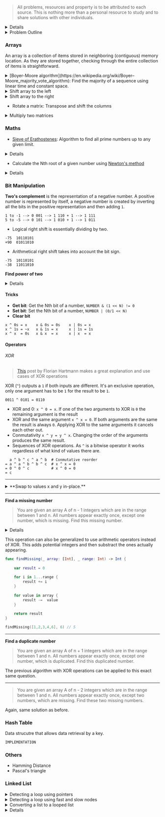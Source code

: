 
> All problems, resources and property is to be attributed to each source. This is nothing more than a personal resource to study and to share solutions with other individuals.


<details>
  <summary>Details</summary>
  

</details>

<details>
  <summary>Problem Outline</summary>
  

| Problem  | Category  | Difficulty  | Link  | 
|---|---|---|---|
| [0001 - Two Sum](https://leetcode.com/problems/two-sum/)  |  Array, Hash Table |  Easy | [Solution](https://github.com/javierdemartin/LeetCode-Swift/blob/master/0013%20-%20Roman%20to%20Integer.swift)  |
| [0002 - Add Two Numbers](https://leetcode.com/problems/add-two-numbers/)  | Linked List, Math, Recursion	 |  Medium | [Solution](https://github.com/javierdemartin/LeetCode-Swift/blob/master/0002%20-%20Add%20Two%20Numbers.swift)  |
| [0003 - Longest Substring Without Repeating Characters](https://leetcode.com/problems/add-two-numbers/)  | Hash Table, Two Pointers, String, Sliding Window	 | Medium | [Solution](https://github.com/javierdemartin/LeetCode-Swift/blob/master/0003%20-%20Longest%20Substring%20Without%20Repeating%20Characters.swift)  |
| [0004 - Median of Two Sorted Arrays](https://leetcode.com/problems/median-of-two-sorted-arrays/)  | Array, Binary Search, Divide and Conquer	 | Hard | [Solution](https://github.com/javierdemartin/LeetCode-Swift/blob/master/0004%20-%20Median%20of%20Two%20Sorted%20Arrays.swift)  |
| [0007 - Reverse Integer](https://leetcode.com/problems/reverse-integer/)  | Math	 | Easy | [Solution](https://github.com/javierdemartin/LeetCode-Swift/blob/master/0007%20-%20Reverse%20Integer.swift)  |
| [0008 - String to Integer (atoi)](https://leetcode.com/problems/string-to-integer-atoi/)  | Math, String	 | Medium | [Solution](https://github.com/javierdemartin/LeetCode-Swift/blob/master/0008%20-%20String%20to%20Integer%20(atoi).swift)  |
| [0009 - Palindrome Number](https://leetcode.com/problems/palindrome-number/)  | Math	 | Easy | [Solution](https://github.com/javierdemartin/LeetCode-Swift/blob/master/0009%20-%20Palindrome%20Number.swift)  |
| [0013 - Roman to Integer](https://leetcode.com/problems/roman-to-integer/)  | Math, String	 | Easy | [Solution](https://github.com/javierdemartin/LeetCode-Swift/blob/master/0013%20-%20Roman%20to%20Integer.swift)  |
| [0014 - Longest Common Prefix](https://leetcode.com/problems/longest-common-prefix)  | String	 | Easy | [Solution](https://github.com/javierdemartin/LeetCode-Swift/blob/master/0014%20-%20Longest%20Common%20Prefix.swift)  |
| [0015 - 3Sum](https://leetcode.com/problems/3sum/)  | Array, Two Pointers 	 | Medium  | [Solution](https://github.com/javierdemartin/LeetCode-Swift/blob/master/0015%20-%203Sum.swift)  |
| [0016 - 3Sum Closest](https://leetcode.com/problems/3sum-closest/)  | Array, Two Pointers	 | Medium | [Solution](https://github.com/javierdemartin/LeetCode-Swift/blob/master/0016%20-%203Sum%20Closest.swift)  |
| [0017 - Letter Combinations of a Phone Number](https://leetcode.com/problems/letter-combinations-of-a-phone-number/)  | String, Backtracking, Depth-first Search, Recursion 	 | Medium | [Solution](https://github.com/javierdemartin/LeetCode-Swift/blob/master/0017%20-%20Letter%20Combinations%20of%20a%20Phone%20Number.swift)  |
| [0019 - Remove Nth Node From End of List](https://leetcode.com/problems/remove-nth-node-from-end-of-list/)  | Linked List, Two Pointers	 | Medium | [Solution](https://github.com/javierdemartin/LeetCode-Swift/blob/master/0019%20-%20Remove%20Nth%20Node%20From%20End%20of%20List.swift)  |
| [0020 - Valid Parentheses](https://leetcode.com/problems/valid-parentheses/)  | String, Stack	 | Easy | [Solution](https://github.com/javierdemartin/LeetCode-Swift/blob/master/0020%20-%20Valid%20Parentheses.swift)  |
| [0021 - Merge Two Sorted Lists](https://leetcode.com/problems/merge-two-sorted-lists/)  | Linked List, Recursion 	 | Easy | [Solution](https://github.com/javierdemartin/LeetCode-Swift/blob/master/0021%20-%20Merge%20Two%20Sorted%20Lists.swift)  |
| [0023 - Merge k Sorted Lists](https://leetcode.com/problems/merge-k-sorted-lists/)  | 	Linked List, Divide and Conquer, Heap | Hard | [Solution](https://github.com/javierdemartin/LeetCode-Swift/blob/master/0023%20-%20Merge%20k%20Sorted%20Lists.swift)  |
| [0024 - Swap Nodes in Pairs](https://leetcode.com/problems/swap-nodes-in-pairs/)  | Linked List, Recursion	 | Medium | [Solution](https://github.com/javierdemartin/LeetCode-Swift/blob/master/0024%20-%20Swap%20Nodes%20in%20Pairs.swift)  |
| [0026 - Remove Duplicates from Sorted Array](https://leetcode.com/problems/remove-duplicates-from-sorted-array/)  | Array, Two Pointers	 | Easy | [Solution](https://github.com/javierdemartin/LeetCode-Swift/blob/master/0026%20-%20%20Remove%20Duplicates%20from%20Sorted%20Array.swift)  |
| [0028 - Implement strStr()](https://leetcode.com/problems/implement-strstr)  | Two Pointers, String	 | Easy | [Solution](https://github.com/javierdemartin/LeetCode-Swift/blob/master/0028%20-%20Implement%20strStr().swift)  |
| [0032 - Longest Valid Parentheses](https://leetcode.com/problems/longest-valid-parentheses/)  | 	String, Dynamic Programming | Hard | [Solution](https://github.com/javierdemartin/LeetCode-Swift/blob/master/0032%20-%20Longest%20Valid%20Parentheses.swift)  |
| [0033 - Search in Rotated Sorted Array](https://leetcode.com/problems/search-in-rotated-sorted-array/)  | 	Array, Binary Search | Medium | [Solution](https://github.com/javierdemartin/LeetCode-Swift/blob/master/0033%20-%20Search%20in%20Rotated%20Sorted%20Array.swift)  |
| [0034 - Find First and Last Position of Element in Sorted Array](https://leetcode.com/problems/find-first-and-last-position-of-element-in-sorted-array/)  | Array, Binary Search	 | Medium | [Solution](https://github.com/javierdemartin/LeetCode-Swift/blob/master/0034%20-%20Find%20First%20and%20Last%20Position%20of%20Element%20in%20Sorted%20Array.swift)  |
| [0035 - Search Insert Position](https://leetcode.com/problems/search-insert-position)  | Array, Binary Search 	 | Easy | [Solution](https://github.com/javierdemartin/LeetCode-Swift/blob/master/0035%20-%20Search%20Insert%20Position.swift)  |
| [0036 - Valid Sudoku](https://leetcode.com/problems/valid-sudoku/)  | Hash Table	 | Medium | [Solution](https://github.com/javierdemartin/LeetCode-Swift/blob/master/0036%20-%20Valid%20Sudoku.swift)  |
| [0038 - Count and Say](https://leetcode.com/problems/count-and-say/)  | String	 | Easy | [Solution](https://github.com/javierdemartin/LeetCode-Swift/blob/master/0038%20-%20Count%20and%20Say.swift)  |
| [0042 - Trapping Rain Water](https://leetcode.com/problems/trapping-rain-water/)  | Array, Two Pointers, Dynamic Programming, Stack	 | Hard | [Solution](https://github.com/javierdemartin/LeetCode-Swift/blob/master/0042%20-%20Trapping%Rain%20Water.swift)  |
| [0048 - Rotate Image](https://leetcode.com/problems/rotate-image/)  | Array 	 | Medium | [Solution](https://github.com/javierdemartin/LeetCode-Swift/blob/master/0048%20-%20Rotate%20Image.swift)  |
| [0053 - Maximum Subarray](https://leetcode.com/problems/maximum-subarray/)  | Array, Divide and Conquer, Dynamic Programming	 | Easy | [Solution](https://github.com/javierdemartin/LeetCode-Swift/blob/master/0053%20-%20Maximum%20Subarray.swift)  |
| [0054 - Spiral Matrix](https://leetcode.com/problems/spiral-matrix/)  | Array 	 | Medium | [Solution](https://github.com/javierdemartin/LeetCode-Swift/blob/master/0054%20-%20Spiral%20Matrix.swift)  |
| [0061 - Rotate List](https://leetcode.com/problems/rotate-list/)  | Linked List, Two Pointers 	 | Medium | [Solution](https://github.com/javierdemartin/LeetCode-Swift/blob/master/0061%20-%20Rotate%20List.swift)  |
| [0062 - Unique Paths](https://leetcode.com/problems/unique-paths/)  | Array, Dynamic Programming	 | Medium | [Solution](https://github.com/javierdemartin/LeetCode-Swift/blob/master/0062%20-%20Unique%20Paths.swift)  |
| [0066 - Plus One](https://leetcode.com/problems/plus-one/)  | Array	 | Easy | [Solution](https://github.com/javierdemartin/LeetCode-Swift/blob/master/0066%20-%20Plus%20One.swift)  |
| [0067 - Add Binary](https://leetcode.com/problems/add-binary/)  | Math, String 	 | Easy | [Solution](https://github.com/javierdemartin/LeetCode-Swift/blob/master/0067%20-%20Add%20Binary.swift)  |
| [0069 - Sqrt(x)](https://leetcode.com/problems/sqrtx/submissions/)  | Math, Binary Search	 | Easy | [Solution](https://github.com/javierdemartin/LeetCode-Swift/blob/master/0069%20-%20Sqrt(x).swift)  |
| [0070 - Climbing Stairs](https://leetcode.com/problems/climbing-stairs/)  | Dynamic Programming	 | Easy | [Solution](https://github.com/javierdemartin/LeetCode-Swift/blob/master/0070%20-%20Climbing%20Stairs.swift)  |
| [0073 - Set Matrix Zeroes](https://leetcode.com/problems/set-matrix-zeroes/)  | Array	 | Medium | [Solution](https://github.com/javierdemartin/LeetCode-Swift/blob/master/0073%20-%20Set%20Matrix%20Zeroes.swift)  |
| [0074 - Search a 2D Matrix](https://leetcode.com/problems/search-a-2d-matrix/)  | Array, Binary Search, Array 	 | Medium | [Solution](https://github.com/javierdemartin/LeetCode-Swift/blob/master/0074%20-%20Search%20a%202D%20Matrix.swift)  |
| [0075 - Sort Colors](https://leetcode.com/problems/sort-colors)  | Array, Two Pointers, Sort	 | Medium | [Solution](https://github.com/javierdemartin/LeetCode-Swift/blob/master/0075%20-%20Sort%20Colors.swift)  |
| [0083 - Remove Duplicates from Sorted List](https://leetcode.com/problems/remove-duplicates-from-sorted-list/)  | Linked List	 | Easy | [Solution](https://github.com/javierdemartin/LeetCode-Swift/blob/master/0083%20-%20Remove%20Duplicates%20from%20Sorted%20List.swift)  |
| [0088 - Merge Sorted Array](https://leetcode.com/problems/merge-sorted-array/)  | Array, Two Pointers	 | Easy | [Solution](https://github.com/javierdemartin/LeetCode-Swift/blob/master/0088%20-%20Merge%20Sorted%20Array.swift)  |
| [0094 - Binary Tree Inorder Traversal](https://leetcode.com/problems/binary-tree-inorder-traversal/)  | Hash Table, Stack, Tree	 | Medium | [Solution](https://github.com/javierdemartin/LeetCode-Swift/blob/master/0094%20-%20Binary%20Tree%20Inorder%20Traversal.swift)  |
| [0100 - Same Tree](https://leetcode.com/problems/same-tree)  | Tree, Depth-first Search	 | Easy | [Solution](https://github.com/javierdemartin/LeetCode-Swift/blob/master/0100%20-%20Same%20Tree.swift)  |
| [0101 - Symmetric Tree](https://leetcode.com/problems/symmetric-tree/)  | Tree, Depth-first Search, Breadth-first Search	 | Easy | [Solution](https://github.com/javierdemartin/LeetCode-Swift/blob/master/0101%20-%20Symmetric%20Tree.swift)  |
| [0102 - Binary Tree Level Order Traversal](https://leetcode.com/problems/binary-tree-level-order-traversal)  | Tree, Breadth-first Search	 | Medium | [Solution](https://github.com/javierdemartin/LeetCode-Swift/blob/master/0102%20-%20Binary%20Tree%20Level%20Order%20Traversal.swift)  |
| [0104 - Maximum Depth of Binary Tree](https://leetcode.com/problems/maximum-depth-of-binary-tree/)  | Tree, Depth-first Search, Recursion	 | Easy | [Solution](https://github.com/javierdemartin/LeetCode-Swift/blob/master/0104%20-%20Maximum%20Depth%20of%20Binary%20Tree.swift)  |
| [0106 - Construct Binary Tree from Inorder and Postorder Traversal](https://leetcode.com/problems/construct-binary-tree-from-inorder-and-postorder-traversal/)  | Array, Tree, Depth-first Search	 | Hard | [Solution](https://github.com/javierdemartin/LeetCode-Swift/blob/master/0106%20-%20Construct%20Binary%20Tree%20from%20Inorder%20and%20Postorder%20Traversal.swift)  |
| [0107 - Binary Tree Level Order Traversal II](https://leetcode.com/problems/binary-tree-level-order-traversal-ii)  | Tree, Breadth-first Search	 | Easy | [Solution](https://github.com/javierdemartin/LeetCode-Swift/blob/master/0107%20-%20Binary%20Tree%20Level%20Order%20Traversal%20II.swift)  |
| [0112 - Path Sum](https://leetcode.com/problems/path-sum/)  | Tree, Depth-first Search	 | Easy | [Solution](https://github.com/javierdemartin/LeetCode-Swift/blob/master/0112%20-%20Path%20Sum.swift)  |
| [0113 - Path Sum II](https://leetcode.com/problems/path-sum-ii/)  | Tree, Depth-first Search	 | Medium | [Solution](https://github.com/javierdemartin/LeetCode-Swift/blob/master/0113%20-%20Path%20Sum%20II.swift)  |
| [0118 - Pascal's Triangle](https://leetcode.com/problems/pascals-triangle/)  | Array	 | Easy | [Solution](https://github.com/javierdemartin/LeetCode-Swift/blob/master/0118%20-%20Pascal's%20Triangle.swift)  |
| [0121 - Best Time to Buy and Sell Stock](https://leetcode.com/problems/best-time-to-buy-and-sell-stock/)  | Array, Dynamic Programming	 | Easy | [Solution](https://github.com/javierdemartin/LeetCode-Swift/blob/master/0121%20-%20Best%20Time%20to%20Buy%20and%20Sell%20Stock.swift)  |
| [0122 - Best Time to Buy and Sell Stock II](https://leetcode.com/problems/best-time-to-buy-and-sell-stock-ii/)  | Array, Greedy	 | Easy | [Solution](https://github.com/javierdemartin/LeetCode-Swift/blob/master/0122%20-%20Best%20Time%20to%20Buy%20and%20Sell%20Stock%20II.swift)  |
| [0125 - Valid Palindrome](https://leetcode.com/problems/valid-palindrome/)  | Two Pointers, String 	 | Easy | [Solution](https://github.com/javierdemartin/LeetCode-Swift/blob/master/0125%20-%20Valid%20Palindrome.swift)  |
| [0128 - Longest Consecutive Sequence](https://leetcode.com/problems/longest-consecutive-sequence/)  | Array, Union Find	 | Hard | [Solution](https://github.com/javierdemartin/LeetCode-Swift/blob/master/0128%20-%20Longest%20Consecutive%20Sequence.swift)  |
| [0136 - Single Number](https://leetcode.com/problems/single-number/)  | Hash Table, Bit Manipulation	 | Easy | [Solution](https://github.com/javierdemartin/LeetCode-Swift/blob/master/0136%20-%20Single%20Number.swift)  |
| [0142 - Linked List Cycle II](https://leetcode.com/problems/linked-list-cycle-ii/)  | Linked List, Two Pointers 	 | Medium | [Solution](https://github.com/javierdemartin/LeetCode-Swift/blob/master/0142%20-%20Linked%20List%20Cycle%20II.swift)  |
| [0144 - Binary Tree Preorder Traversal](https://leetcode.com/problems/binary-tree-preorder-traversal/)  | Stack, Tree	 | Medium | [Solution](https://github.com/javierdemartin/LeetCode-Swift/blob/master/0144%20-%20Binary%20Tree%20Preorder%20Traversal.swift)  |
| [0145 - Binary Tree Postorder Traversal](https://leetcode.com/problems/binary-tree-postorder-traversal/)  | 	Stack, Tree | Medium | [Solution](https://github.com/javierdemartin/LeetCode-Swift/blob/master/0145%20-%20Binary%20Tree%20Postorder%20Traversal.swift)  |
| [0146 - LRU Cache](https://leetcode.com/problems/lru-cache/)  | Design 	 | Medium | [Solution](https://github.com/javierdemartin/LeetCode-Swift/blob/master/0146%20-%20LRU%20Cache.swift)  |
| [0148 - Sort List](https://leetcode.com/problems/sort-list/)  | Linked List, Sort 	 | Medium | [Solution](https://github.com/javierdemartin/LeetCode-Swift/blob/master/0148%20-%20Sort%20List.swift)  |
| [0155 - Min Stack](https://leetcode.com/problems/min-stack/)  | Stack, Design 	 | Easy | [Solution](https://github.com/javierdemartin/LeetCode-Swift/blob/master/0155%20-%20Min%20Stack.swift)  |
| [0160 - Intersection of Two Linked Lists](https://leetcode.com/problems/intersection-of-two-linked-lists/)  | Linked List	 | Easy | [Solution](https://github.com/javierdemartin/LeetCode-Swift/blob/master/0160%20-%20Intersection%20of%20Two%20Linked%20Lists.swift)  |
| [0167 - Two Sum II - Input array is sorted](https://leetcode.com/problems/two-sum-ii-input-array-is-sorted/)  | Array, Two Pointers, Binary Search	 | Easy | [Solution](https://github.com/javierdemartin/LeetCode-Swift/blob/master/0167%20-%20Two%20Sum%20II%20-%20Input%20array%20is%20sorted.swift)  |
| [0169 - Majority Element](https://leetcode.com/problems/majority-element)  | Array, Divide and Conquer, Bit Manipulation 	 | Easy | [Solution](https://github.com/javierdemartin/LeetCode-Swift/blob/master/0169%20-%20Majority%20Element.swift)  |
| [0189 - Rotate Array](https://leetcode.com/problems/rotate-array/)  | Array 	 | Medium | [Solution](https://github.com/javierdemartin/LeetCode-Swift/blob/master/0189%20-%20Rotate%20Array.swift)  |
| [0202 - Happy Number](https://leetcode.com/problems/happy-number/)  | Hash Table, Math 	 | Easy | [Solution](https://github.com/javierdemartin/LeetCode-Swift/blob/master/0202%20-%20Happy%20Number.swift)  |
| [0203 - Remove Linked List Elements](https://leetcode.com/problems/remove-linked-list-elements/)  | Linked List	 | Easy | [Solution](https://github.com/javierdemartin/LeetCode-Swift/blob/master/0203%20-%20Remove%20Linked%20List%20Elements.swift)  |
| [0204 - Count Primes](https://leetcode.com/problems/count-primes/)  | Hash Table, Math 	 | Easy | [Solution](https://github.com/javierdemartin/LeetCode-Swift/blob/master/0204%20-%20Count%20Primes.swift)  |
| [0205 - Isomorphic Strings](https://leetcode.com/problems/isomorphic-strings/)  | Hash Table	 | Easy | [Solution](https://github.com/javierdemartin/LeetCode-Swift/blob/master/0205%20-%20Isomorphic%20Strings.swift)  |
| [0206 - Reverse Linked List](https://leetcode.com/problems/reverse-linked-list/)  | Linked List 	 | Easy | [Solution](https://github.com/javierdemartin/LeetCode-Swift/blob/master/0206%20-%20Reverse%20Linked%20List.swift)  |
| [0217 - Contains Duplicate](https://leetcode.com/problems/contains-duplicate/)  | Array, Hash Table	 | Easy | [Solution](https://github.com/javierdemartin/LeetCode-Swift/blob/master/0217%20-%20Contains%20Duplicate.swift)  |
| [0226 - Invert Binary Tree](https://leetcode.com/problems/invert-binary-tree/)  | Tree 	 | Easy | [Solution](https://github.com/javierdemartin/LeetCode-Swift/blob/master/0226%20-%20Invert%20Binary%20Tree.swift)  |
| [0231 - Power of Two](https://leetcode.com/problems/power-of-two/)  | Math, Bit Manipulation 	 | Easy | [Solution](https://github.com/javierdemartin/LeetCode-Swift/blob/master/0231%20-%20Power%20of%20Two.swift)  |
| [0234 - Palindrome Linked List](https://leetcode.com/problems/palindrome-linked-list/)  | Linked List, Two Pointers	 | Easy | [Solution](https://github.com/javierdemartin/LeetCode-Swift/blob/master/0234%20-%20Palindrome%20Linked%20List.swift)  |
| [0237 - Delete Node in a Linked List](https://leetcode.com/problems/delete-node-in-a-linked-list/)  | Linked List	 | Easy | [Solution](https://github.com/javierdemartin/LeetCode-Swift/blob/master/0237%20-%20Delete%20Node%20in%20a%20Linked%20List.swift)  |
| [0238 - Product of Array Except Self](https://leetcode.com/problems/product-of-array-except-self/)  | Array	 | Medium | [Solution](https://github.com/javierdemartin/LeetCode-Swift/blob/master/0238%20-%20Product%20of%20Array%20Except%20Self.swift)  |
| [0242 - Valid Anagram](https://leetcode.com/problems/valid-anagram/)  | Hash Table, Sort	 | Easy | [Solution](https://github.com/javierdemartin/LeetCode-Swift/blob/master/0242%20-%20Valid%20Anagram.swift)  |
| [0244 - Shortest Word Distance II](https://leetcode.com/problems/shortest-word-distance-ii/)  | Hash Table, Design	 | Medium | [Solution](https://github.com/javierdemartin/LeetCode-Swift/blob/master/0244%20-%20Shortest%20Word%20Distance%20II.swift)  |
| [0250 - Count Univalue Subtrees](https://leetcode.com/problems/count-univalue-subtrees/)  | Tree	 | Medium | [Solution](https://github.com/javierdemartin/LeetCode-Swift/blob/master/0250%20-%20Count%20Univalue%20Subtrees.swift)  |
| [0253 - Meeting Rooms II](https://leetcode.com/problems/meeting-rooms-ii/)  | Heap, Greedy, Sort	 | Medium | [Solution](https://github.com/javierdemartin/LeetCode-Swift/blob/master/0253%20-%20Meeting%20Rooms%20II.swift)  |
| [0258 - Add Digits](https://leetcode.com/problems/add-digits/)  | Math 	 | Easy | [Solution](https://github.com/javierdemartin/LeetCode-Swift/blob/master/0258%20-%20Add%20Digits.swift)  |
| [0259 - 3Sum Smaller](https://leetcode.com/problems/3sum-smaller/)  | Array, Two Pointer 	 | Medium | [Solution](https://github.com/javierdemartin/LeetCode-Swift/blob/master/0259%20-%203Sum%20Smaller.swift)  |
| [0263 - Ugly Number.swift](https://leetcode.com/problems/ugly-number/)  | Math	 | Easy | [Solution](https://github.com/javierdemartin/LeetCode-Swift/blob/master/0263%20-%20Ugly%20Number.swift)  |
| [0266 - Palindrome Permutation](https://leetcode.com/problems/palindrome-permutation/)  | Hash Table	 | Easy | [Solution](https://github.com/javierdemartin/LeetCode-Swift/blob/master/0266%20-%20Palindrome%20Permutation.swift)  |
| [0268 - Missing Number](https://leetcode.com/problems/missing-number/)  | Array, Math, Bit Manipulation 	 | Easy | [Solution](https://github.com/javierdemartin/LeetCode-Swift/blob/master/0268%20-%20Missing%20Number.swift)  |
| [0283 - Move Zeroes](https://leetcode.com/problems/move-zeroes/)  |  Hash Table, Two Pointers	 | Easy | [Solution](https://github.com/javierdemartin/LeetCode-Swift/blob/master/0283%20-%20Move%20Zeroes.swift)  |
| [0287 - Find the Duplicate Number](https://leetcode.com/problems/find-the-duplicate-number/)  | 	Array, Two Pointers, Binary Search |  Medium | [Solution](https://github.com/javierdemartin/LeetCode-Swift/blob/master/0287%20-%20Find%20the%20Duplicate%20Number.swift)  |
| [0328 - Odd Even Linked List](https://leetcode.com/problems/odd-even-linked-list/)  |  Linked List	 | Medium | [Solution](https://github.com/javierdemartin/LeetCode-Swift/blob/master/0328%20-%20Odd%20Even%20Linked%20List.swift)  |
| [0349 - Intersection of Two Arrays](https://leetcode.com/problems/intersection-of-two-arrays/)  | Hash Table, Two Pointers, Binary Search, Sort	 | Easy | [Solution](https://github.com/javierdemartin/LeetCode-Swift/blob/master/0349%20-%20Intersection%20of%20Two%20Arrays.swift)  |
| [0445 - Add Two Numbers II](https://leetcode.com/problems/add-two-numbers-ii/solution/)  | Linked List 	 | Medium  | [Solution](https://github.com/javierdemartin/LeetCode-Swift/blob/master/0445%20-%20Add%20Two%20Numbers%20II.swift)  |
| [0911 - Online Election](https://leetcode.com/problems/online-election/)  | Binary Search |  Medium | [Solution](https://github.com/javierdemartin/LeetCode-Swift/blob/master/0911%20-%20Online%20Election.swift)  |
| [0977 - Squares of a Sorted Array](https://leetcode.com/problems/squares-of-a-sorted-array/)  | Array, Two Pointers	 | Easy | [Solution](https://github.com/javierdemartin/LeetCode-Swift/blob/master/0977%20-%20Squares%20of%20a%20Sorted%20Array.swift)  |
| [1094 - Car Pooling](https://leetcode.com/problems/car-pooling/)  | 	Greedy | Medium | [Solution](https://github.com/javierdemartin/LeetCode-Swift/blob/master/1094%20-%20Car%20Pooling.swift)  |
| [1275 - Find Winner on a Tic Tac Toe Game](https://leetcode.com/problems/find-winner-on-a-tic-tac-toe-game/)  | Array	 | Easy | [Solution](https://github.com/javierdemartin/LeetCode-Swift/blob/master/1275%20-%20Find%20Winner%20on%20a%20Tic%20Tac%20Toe%20Game.swift)  |
| [1344 - Angle Between Hands of a Clock](https://leetcode.com/problems/angle-between-hands-of-a-clock/)  | Math	 | Medium | [Solution](https://github.com/javierdemartin/LeetCode-Swift/blob/master/1344%20-%20Angle%20Between%20Hands%20of%20a%20Clock.swift)  |
| []()  | 	 |  | [Solution]()  |
| []()  | 	 |  | [Solution]()  |
| []()  | 	 |  | [Solution]()  |
| []()  | 	 |  | [Solution]()  |


</details>


### Arrays

An array is a collection of items stored in neighboring (contiguous) memory location. As they are stored together, checking through the entire collection of items is straightforward.


<details>
  <summary>[Boyer-Moore algorithm](https://en.wikipedia.org/wiki/Boyer–Moore_majority_vote_algorithm): Find the majority of a sequence using linear time and constant space.</summary>
  
```swift
var count = 0
var candidate: Int? = nil

for num in nums {
    if count == 0 {
        candidate = num
    }
    
    if num == candidate {
        count += 1
    } else {
        count -= 1
    }
}

return candidate!
```
</details>

<details>
  <summary>Shift array to the left</summary>
  
```swift
func shiftArrayToTheLeft(_ array: inout [Int], _ times: Int) {
    
    let times = times & array.count
    
    for _ in 0..<times {
        for i in 0..<(array.count - 1) {
            let temp = array[i+1]
            array[i+1] = array[i]
            array[i] = temp
        }
    }
}
```  

</details>


<details>
  <summary>Shift array to the right</summary>
  
```swift
func shiftArrayToTheRight(_ array: inout [Int], _ times: Int) {
    
    for _ in 0..<times {
        
        let end = array[array.count - 1]
        
        for i in (1..<array.count).reversed() {
            array[i] = array[i - 1]
        }
        
        array[0] = end
    }
}
```

</details>

* Rotate a matrix: Transpose and shift the columns


<details>
  <summary>Multiply two matrices</summary>
  
```swift
class Solution {
    func multiply(_ A: [[Int]], _ B: [[Int]]) -> [[Int]] {
        
        var AB = Array(repeating: Array(repeating: 0, count: B[0].count), count: A.count)
        
        for aRow in 0..<A.count {
            
            for aCol in 0..<A[0].count {
                
                for bCol in 0..<B[0].count {
                    AB[aRow][bCol] += A[aRow][aCol] * B[aCol][bCol]
                }
                
            }
            
            
        }
        
        return AB
    }
}
```

</details>


### Maths

* [Sieve of Erathostenes](https://en.wikipedia.org/wiki/Sieve_of_Eratosthenes): Algorithm to find all prime numbers up to any given limit.

<details>
  <summary>Details</summary>
  
  ```swift
var primes = Array(repeating: false, count: n)

for i in 2..<n {
    
    // If true the current iteration is a prime and all of its
    // multiples have been marked as primes too
    if primes[i] { continue }
    
    var element = i
    
    // Mark the multiples of the current number to not be counted in the
    // next iteration
    while element < n {
        
        primes[element] = true
        element += i
    }
}
```

</details>

* Calculate the Nth root of a given number using [Newton's method](https://en.wikipedia.org/wiki/Newton%27s_method)

<details>
  <summary>Details</summary>
  
  ```swift
func root(x: Double, n: Double) -> Double {
    
    /// Maximum error we're allow to have
    let deltaError = 0.001
    
    // Make a random guess on the solution
    var guess = x / 2
    
    var actualError = Double(Int.max)
    
    /// Solution
    var approximation = 0.0
    
    while (actualError > deltaError) {
        
        approximation = ((n - 1) * guess + x / pow(guess, n - 1)) / n
        
        actualError = abs(approximation - guess)
        guess = approximation
    }
    
    return approximation
}
```

</details>

### Bit Manipulation

**Two's complement** is the representation of a negative number. A positive number is represented by itself, a negative number is created by inverting all the bits in the positive representation and then adding `1`.

```
1 to -1 --> 0 001 --> 1 110 + 1 --> 1 111
5 to -5 --> 0 101 --> 1 010 + 1 --> 1 011
```

* Logical right shift is essentially dividing by two.

```
-75  10110101
+90  01011010
```

* Arithmetical right shift takes into account the bit sign.

```
-75  10110101
-38  11011010
```

**Find power of two**

<details>
  <summary>Details</summary>
  
  ```swift
/**
 A power of to will have 1s followed by some zeros. It won't be a power of two if it has more than 1-bits
 
 n = 16 --> 0 0 1 0 0 0 0
 n =
 
 1 = 00000001
 2 = 00000010
 4 = 00000100
 8 = 00001000
 
 3 = 00000011
 5 = 00000101
 7 = 00000110
 9 = 00000111
 
 1. Isolate the rightmost 1-bit: `x & (-x)`. Keeps the rightmost 1-bit and set the others to 0
 2. Set to `0` the rightmost bit: `x % (x-1)`
 
 
 `-x` is the two-complement of `x`, which is the same as inverting x and adding 1.
 Hence, `x` and `-x` have just one bit in common, the rightmost 1-bit. Doing this we keep  the rightmost 1-bit and set the rest to `0`
 
 ```
      +7 = 00000111
      -7 = 11111001
 +7 & -7 = 00000001
 
      +6 = 00000110
      -6 = 11111010
 +6 & -6 = 00000010
 
     +4 = 00000100
     -4 = 11111100
+4 & -4 = 00000100
 ```
 
 time-complexity: O(1)
 space-complexity: O(1)
 */
func isPowerOfTwo(_ n: Int) -> Bool {
    if n <= 0 { return false }
    
    return (n & (-n)) == n
}
```

</details>

#### Tricks

* **Get bit**: Get the Nth bit of a number, `NUMBER & (1 << N) != 0`
* **Set bit**: Set the Nth bit of a number, `NUMBER | (0/1 << N)`
* **Clear bit**

```
x ^ 0s = x    x & 0s = 0s    x | 0s = x
x ^ 1s = ~x   x & 1s = x     x | 1s = 1s
x ^ x  = 0s   x & x  = x     x | x  = x
```

#### Operators

###### XOR

> [This](https://florian.github.io/xor-trick/)  post by Florian Hartmann makes a great explanation and use cases of XOR operations

XOR (`^`) outputs a `1` if both inputs are different. It's an exclusive operation, only one argument has to be `1` for the result to be `1`.

```
0011 ^ 0101 = 0110
```

* XOR and 0: `x ^ 0 = x`. If one of the two arguments to XOR is `0` the remaining argument is the result
* XOR and the same argument `x ^ x = 0`. If both arguments are the same the result is always `0`. Applying XOR to the same arguments it cancels each other out.
* Conmutativity `x ^ y = y ^ x`. Changing the order of the arguments produces the same result.
* Sequences of XOR operations. As `^` is a bitwise operator it works regardless of what kind of values there are.


```
  a ^ b ^ c ^ a ^ b  # Conmutative reorder
= a ^ a ^ b ^ b ^ c  # x ^ x = 0
= 0 ^ 0 ^ c          # x ^ 0 = 0
= c
```

--------------

<details>
  <summary>**Swap to values x and y in-place.**</summary>

```
var x = 5
var y = 2

// (x, y)
x ^= y # =>                       (x ^ y, x)
y ^= x # =>  (x ^ y, y ^ x ^ y) = (x ^ y, y)
x ^= y # => (x ^ y ^ x, x)      = (y, x)

// x is now y (2)
// y is now x (5)
```  

</details>

--------------

**Find a missing number**

> You are given an array A of n - 1 integers which are in the range between 1 and n. All numbers appear exactly once, except one number, which is missing. Find this missing number.

<details>
  <summary>Details</summary>
  
```swift
func findMissing(_ array: [Int], _ range: Int) -> Int {
    
    var result = 0
    
    for i in 1...range {
        result ^= i
    }
    
    for value in array {
        result ^=  value
    }
    
    return result
}

findMissing([1,2,3,4,6], 6) // 5
```

</details>

This operation can also be generalized to use arithmetic operators instead of XOR. This adds potential integers and then substract the ones actually appearing.

```swift
func findMissing(_ array: [Int], _ range: Int) -> Int {
    
    var result = 0
    
    for i in 1...range {
        result += i
    }
    
    for value in array {
        result -=  value
    }
    
    return result
}

findMissing([1,2,3,4,6], 6) // 5
```

--------------

**Find a duplicate number**

> You are given an array A of n + 1 integers which are in the range between 1 and n. All numbers appear exactly once, except one number, which is duplicated. Find this duplicated number.

The previous algorithm with XOR operations can be applied to this exact same question.

--------------

> You are given an array A of n - 2 integers which are in the range between 1 and n. All numbers appear exactly once, except two numbers, which are missing. Find these two missing numbers.

Again, same solution as before.

### Hash Table

Data strucutre that allows data retrieval by a key.

```swift
IMPLEMENTATION
```
### Others

* Hamming Distance
* Pascal's triangle

### Linked List

<details>
  <summary>Detecting a loop using pointers</summary>
  
```swift
func detectCycle(_ head: ListNode?) -> ListNode? {
        
        var visits: Set<UnsafeMutableRawPointer> = []
        
        var head = head
        
        while head != nil {
            
            if !visits.insert(Unmanaged.passUnretained(head!).toOpaque()).inserted {
                return head
            }
            
            head = head?.next
        }
        
        return nil
    }
```

</details>


<details>
  <summary>Detecting a loop using fast and slow nodes</summary>
  
```swift

```

</details>

<details>
  <summary>Converting a list to a looped list</summary>
  
```swift
var tail = head

/// Move the pointer to the last node of the list
while tail?.next != nil {
    tail = tail?.next
}

/// `tail` pointer is now pointing to the end of `head`
/// By pointing the last element of `head` to the start of `head`
/// A circle/infinite list is creating a loop from the last node to the first one
tail?.next = head
```

</details>

<details>
  <summary>Details</summary>
  
```swift
func reverseList(_ head: ListNode?) -> ListNode? {

    /// If `head == nil` no work to do, it's an empty linked list
    /// If `head.next == nil` we have on item, return the head.
    /// This marks the end of the downwards recursion. Base case as the single node is the reverse list
    /// One node is the reversed list as the next value is nil
    if head == nil  || head?.next == nil {
        return head
    }

    /// Reverse the ret of the list not including me, paass the next node
    /// This will not have a value until we get to tbe bottom of the list, last node
    let reverseListHead = reverseList(head?.next)

    /// Set the new head node's next node to be the previous head node which is now the end node
    /// Set my next node's next to me
    head?.next?.next = head

    /// Set the old head node's next to `nil`, making it the end node for now
    head?.next = nil

    /// Return upwards the end of the list's head by the end
    /// end recursion updwards adding each node itself to the reversed list while at the same time
    /// passing the list's head up and up the chain
    return reverseListHead
}
```

<details>
  <summary>Printing a Linked List's values in reverse</summary>
  
```swift
func recurse(_ head: inout ListNode?) {
    
    var head = head
    
    if head != nil {
        recurse(head?.next)
        print("\(head!.val)")
        head = head?.next
    }
}
```

  

</details>



### Queues & Stacks

* **Queue** processes in First-in-First-out (supermarket queue)
* **Stack** process in Last-in-First-out (dish pile)

#### Stack

Uses LIFO ordering and it uses the following operations:

* `pop()`: Remove the top item from the stack
* `push(item)`: Add an item to the top of the stack
* `peek()`: Return the top of the stack
* `isEmpty()`: Return true if and only if the stack is empty

Unlike an array, **a stack does not offer constant time-access to the ith item**. If does allow constant time adds and removes ad it doesn't require shifting elements.

**Stacks are  useful in certain recursive algorithms**. You push temporary data onto a stack as you recurse but then remove them as you **backtrack**.

Can be implemented using a linked list  if items are added and removed from the same side.

#### Queue

Uses FIFO ordering and it uses the following operations:

* `add(item)`: Add an item to the end of the queue
* `remove()`: Remove the first item in the queue
* `peek()`: Return the top of the queue
* `isEmpty`: Return true if and only if the queue is empty

Can be implemented with a linked list as long items are added and removed from opposite sides.

Inserts (enqueue) adds the element to the end of the queue.

<details>
  <summary>Implementation</summary>
  
```swift
struct Queue<T> {
    private var elements: [T] = []
    
    mutating func enqueue(_ value: T) {
        elements.append(value)
    }
    
    mutating func dequeue() -> T? {
        guard !elements.isEmpty else { return nil }
        
        return elements.removeFirst()
    }
    
    var head: T? { return elements.first }
     
    var tail: T? { return elements.last }
}
```

</details>

Used in breadth-first search or implemented a cache.

##### Circular Queue

Using a **fixed-size array** and **two pointers** to indicate the starting and ending position. Also known as a **circular buffer**.


### Trees

A tree is a data structure composed of nodes.

1. Each tree has a **root node**.
2. The root node has zero or more child nodes.
3. Each child nod has zero or more child nodes.

<details>
  <summary>Implementation</summary>
public class TreeNode {
    public var val: Int
    public var left: TreeNode?
    public var right: TreeNode?
    public init() { self.val = 0; self.left = nil; self.right = nil; }
    public init(_ val: Int) { self.val = val; self.left = nil; self.right = nil; }
    public init(_ val: Int, _ left: TreeNode?, _ right: TreeNode?) {
        self.val = val
        self.left = left
        self.right = right
    }
}
</details>

A **binary tree** is a tree in which each node has up to two children. Not all trees are binary rees.

A **binary search tree** is a binary tree in which every node fits a specific ordering property. All left descendesnts are less than or equal to the current node, which is less than the right descendents.

```


    8           8
   / \         / \
  4  10       4  10
 / \   \     / \   \
2   6  20	2  12   20	
```

**Balanced vs unbalanced tree**. A balanced tree does not mean both left and right subtrees are exactly the same size.

**Complete binary trees**  Every level of the tree is fully filed, except for perhaphs the last level. To the extent that the last level is filled, it is filled from left to right.

<details>
  <summary>Example</summary>  
  
```swift
Not complete   Complete
Binary Tree    Binary Tree
    8            8
   / \          / \
  4  10       4    10
 / \   \     / \   /
2   6  20	2  12 15	
```

</details>

**Full binary tree**: Every note has either zero or two children. No nodes have only one child.

**Perfect binary tree**: All interior nodes have two children and all leaf nodes are at the same level.

#### Binary Tree Traversal

General strategies to traverse a tree:

* Depth First Search (DFS): Adop **depth** as the priority, so that one would start from a root and reach all the way down to a certain leaf, and then back to root to reach another branch. Can be further distinguished into three more orders depending on the relative order amongh the root, left and right nodes.
    * Preorder: `root.val + preorder(root.left) + preorder(root.right)`
    * Inorder: `inorder(root.left) + root.val + inorder(root.right)`. Visit the left branch, then the current node, and finally the right branch. 
    * Postorder: `postorder(root.left) + postorder(root.right) + root.val`
    


* Breadth First Search (BFS): Scan the tree level by level. Following the order of height, from top to bottom. The nodes on higher level will be visited before the ones with lower levels. Common approach to solve this is to use a queue.

<details>
  <summary>Breadth First Search</summary>
  
class Solution {
    func maxDepth(_ root: TreeNode?) -> Int {
        
        var depth = [[Int]]()
        
        recursion(&depth, 0, root)
        
        return depth.count
    }
    
    func recursion(_ depth: inout [[Int]], _ level: Int, _ l: TreeNode?) {
        
        if l == nil { return }
        
        if level == depth.count {
            depth.append([])
        }
        
        depth[level].append(l!.val)
        
        if l?.left != nil {
            recursion(&depth, level + 1, l?.left)
        }
        
        if l?.right != nil {
            recursion(&depth, level + 1, l?.right)
        }
    }
}



<details>
  <summary>In-order traversal</summary>
  
```swift
func inOrderTraversal(node: TreeNode) {
	if node != nil {
		inOrderTraversal(node.left)
		print("\(node.val)")
		inOrderTraversal(node.right)
	}
}
```
</details>

<details>
  <summary>Pre-order</summary>
  
```swift
func preOrderTraversal(node: TreeNode) {
	if node != nil {
		print("\(node.val)")
		preOrderTraversal(node.left)
		preOrderTraversal(node.right)
	}
}
```
</details>

<details>
  <summary>Post-order</summary>
  
```swift
func postOrderTraversal(node: TreeNode) {
	if node != nil {
		postOrderTraversal(node.left)
		postOrderTraversal(node.right)
		print("\(node.val)")
	}
}
```
</details>

A **min-heap** is a complete binary tree where each node is smaller than its children. The root is the minimum element in the tree.

```
     4           
   /   \      
  50    7     
 / \   /   
55 90 87
```

<details>
  <summary>Invert a binary tree</summary>
```swift
func invertTree(_ root: TreeNode?) -> TreeNode? {
        
        if root == nil { return nil}
        
        let right = invertTree(root?.right)
        let left = invertTree(root?.left)
        root?.left = right
        root?.right = left
        
        return root
    }
```

</details>

Two key operations on a min-heap: insert and extact\_min.

### Recursion and Dynamic Programming

Recursive solutions are built off of solutions to subproblems

* **Bottom-up approach**: Know how to solve the problem for a simple case. Then figure out how to solve it for a more complex case.
* **Top-down approach**: Think about how you can divide de problem  for case N into supbproblems

#### Recursion

Recursion is an approach to solving problems using a function that calls itself as a subroutine. By doing this the problem is reduced into subproblems. Recursion continues until it reaches a point where the subproblem can be solved without further recursion.

Ending up in an infinite loop is quite common, to avoid this define the following properties:

1. A **base case** which defines a scenario that does not use recursion to produce an answer.
2. Rules that reduce the given cases towards the base case, **recurrence relation**

### Backtracking

Algorithm for finding all (or some) solutions to problems (notably CSPs or Constant Satisfaction Problems) which incrementally builds candidates to the solutions and abandons a candidate ("**backtracks**") as soon as it determines that the candidate cannot lead to a valid solution.

### Design

LRU Cache

### Sorting and Searching

Bubble sort

Selection Sort

Merge Sort

Quick sort

Radix Sort

Binary search

### Resources 

* [Swift Algorithm Club](https://github.com/raywenderlich/swift-algorithm-club) from Ray Wenderlich
* [Cracking the Coding Interview](https://www.goodreads.com/book/show/54845619-cracking-the-coding-interview) by Gayle Laakmann McDowell
* [VisuAlgo](https://visualgo.net/en), visualising data structures and algorithms through animations
* [Algorithms playlist](https://www.youtube.com/watch?v=KEEKn7Me-ms&list=PLI1t_8YX-ApvMthLj56t1Rf-Buio5Y8KL) from HackerRank's YouTube channel
* [Data Structures playlist](https://www.youtube.com/watch?v=IhJGJG-9Dx8&list=PLI1t_8YX-Apv-UiRlnZwqqrRT8D1RhriX) from HackerRank's YouTube channel
